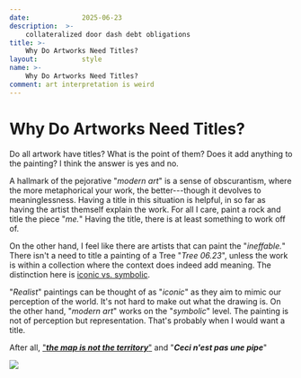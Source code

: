 ```yaml
---
date:             2025-06-23
description:  >-
    collateralized door dash debt obligations
title: >-
    Why Do Artworks Need Titles?
layout:           style
name: >-
    Why Do Artworks Need Titles?
comment: art interpretation is weird
---
```



# Why Do Artworks Need Titles?

Do all artwork have titles? What is the point of them? Does it add anything to the painting? I think the answer is yes and no.

A hallmark of the pejorative "*modern art*" is a sense of obscurantism, where the more metaphorical your work, the better---though it devolves to meaninglessness. Having a title in this situation is helpful, in so far as having the artist themself explain the work. For all I care, paint a rock and title the piece "*me.*" Having the title, there is at least something to work off of.

On the other hand, I feel like there are artists that can paint the "*ineffable.*" There isn't a need to title a painting of a Tree "*Tree 06.23*", unless the work is within a collection where the context does indeed add meaning. The distinction here is [iconic vs. symbolic](https://thisvsthat.io/iconic-signs-vs-symbolic-signs).

"*Realist*" paintings can be thought of as "*iconic*" as they aim to mimic our perception of the world. It's not hard to make out what the drawing is. On the other hand, "*modern art*" works on the "*symbolic*" level. The painting is not of perception but representation. That's probably when I would want a title.

After all, ["***the map is not the territory***"](https://en.wikipedia.org/wiki/Map%E2%80%93territory_relation) and "***Ceci n'est pas une pipe***"

<img src="https://upload.wikimedia.org/wikipedia/en/b/b9/MagrittePipe.jpg"/> 
